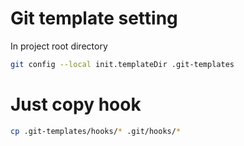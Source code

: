 # Git template setting
In project root directory
```sh
git config --local init.templateDir .git-templates
```

# Just copy hook
```sh
cp .git-templates/hooks/* .git/hooks/*
```